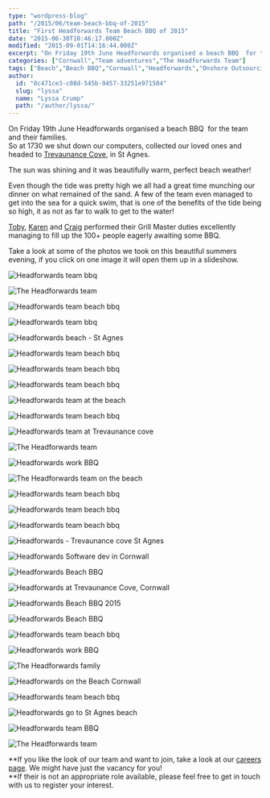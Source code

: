 ```yaml
---
type: "wordpress-blog"
path: "/2015/06/team-beach-bbq-of-2015"
title: "First Headforwards Team Beach BBQ of 2015"
date: "2015-06-30T10:46:17.000Z"
modified: "2015-09-01T14:16:44.000Z"
excerpt: "On Friday 19th June Headforwards organised a beach BBQ  for the team and their families. So at 1730 we shut down our computers, collected our loved ones and headed to Trevaunance Cove, in St Agnes.  The sun was shining and it was beautifully warm, perfect beach weather! Even though the tide was pretty high we all …"
categories: ["Cornwall","Team adventures","The Headforwards Team"]
tags: ["Beach","Beach BBQ","Cornwall","Headforwards","Onshore Outsourcing","onshore software development","software companies cornwall","software companies uk","software jobs cornwall","Team","Teambuilding"]
author:
  id: "0c471ce3-c08d-545b-9457-33251e971504"
  slug: "lyssa"
  name: "Lyssa Crump"
  path: "/author/lyssa/"
---
```

On Friday 19th June Headforwards organised a beach BBQ  for the team and their families.  
So at 1730 we shut down our computers, collected our loved ones and headed to [Trevaunance Cove](https://www.visitcornwall.com/beaches/north-cornwall/st-agnes/trevaunance-cove-beach#.VYfSlRNVhBc), in St Agnes. 

The sun was shining and it was beautifully warm, perfect beach weather!

Even though the tide was pretty high we all had a great time munching our dinner on what remained of the sand. A few of the team even managed to get into the sea for a quick swim, that is one of the benefits of the tide being so high, it as not as far to walk to get to the water!

[Toby](https://www.linkedin.com/in/tobyparkins), [Karen](https://www.linkedin.com/pub/karen-russell/67/42/158) and [Craig](https://www.linkedin.com/in/craiggirvan) performed their Grill Master duties excellently managing to fill up the 100+ people eagerly awaiting some BBQ. 

Take a look at some of the photos we took on this beautiful summers evening, if you click on one image it will open them up in a slideshow.

<section class="gallery">

![Headforwards team bbq](//headforwards.com/wp-content/uploads/2015/06/IMG_3086.jpg)

![The Headforwards team ](//headforwards.com/wp-content/uploads/2015/06/IMG_3070.jpg)

![Headforwards team beach bbq](//headforwards.com/wp-content/uploads/2015/06/2015-06-19-18.54.20.jpg)

![Headforwards team bbq](//headforwards.com/wp-content/uploads/2015/06/2015-06-19-18.54.39.jpg)

![Headforwards beach - St Agnes](//headforwards.com/wp-content/uploads/2015/06/2015-06-19-18.56.27.jpg)

![Headforwards team beach bbq](//headforwards.com/wp-content/uploads/2015/06/IMG_2937.jpg)

![Headforwards team beach bbq](//headforwards.com/wp-content/uploads/2015/06/IMG_2943.jpg)

![Headforwards team beach bbq](//headforwards.com/wp-content/uploads/2015/06/IMG_2951.jpg)

![Headforwards team at the beach](//headforwards.com/wp-content/uploads/2015/06/IMG_2959.jpg)

![Headforwards team beach bbq](//headforwards.com/wp-content/uploads/2015/06/IMG_2965.jpg)

![Headforwards team at Trevaunance cove ](//headforwards.com/wp-content/uploads/2015/06/IMG_2978.jpg)

![The Headforwards team ](//headforwards.com/wp-content/uploads/2015/06/IMG_2984.jpg)

![Headforwards work BBQ](//headforwards.com/wp-content/uploads/2015/06/IMG_2991.jpg)

![The Headforwards team on the beach ](//headforwards.com/wp-content/uploads/2015/06/IMG_3000.jpg)

![Headforwards team beach bbq](//headforwards.com/wp-content/uploads/2015/06/IMG_3005.jpg)

![Headforwards team beach bbq](//headforwards.com/wp-content/uploads/2015/06/IMG_3012.jpg)

![Headforwards team beach bbq](//headforwards.com/wp-content/uploads/2015/06/IMG_3033.jpg)

![Headforwards - Trevaunance cove St Agnes ](//headforwards.com/wp-content/uploads/2015/06/Roars-running.jpg)

![Headforwards Software dev in Cornwall ](//headforwards.com/wp-content/uploads/2015/06/IMG_3040.jpg)

![Headforwards Beach BBQ](//headforwards.com/wp-content/uploads/2015/06/Toby-Karen.jpg)

![Headforwards at Trevaunance Cove, Cornwall](//headforwards.com/wp-content/uploads/2015/06/Seascape.jpg)

![Headforwards Beach BBQ 2015](//headforwards.com/wp-content/uploads/2015/06/IMG_2982.jpg)

![Headforwards Beach BBQ](//headforwards.com/wp-content/uploads/2015/06/IMG_3042.jpg)

![Headforwards team beach bbq](//headforwards.com/wp-content/uploads/2015/06/IMG_3052.jpg)

![Headforwards work BBQ](//headforwards.com/wp-content/uploads/2015/06/IMG_3067.jpg)

![The Headforwards family](//headforwards.com/wp-content/uploads/2015/06/IMG_3064.jpg)

![Headforwards on the  Beach Cornwall ](//headforwards.com/wp-content/uploads/2015/06/Jimmy.jpg)

![Headforwards team beach bbq](//headforwards.com/wp-content/uploads/2015/06/IMG_3008.jpg)

![Headforwards go to St Agnes beach ](//headforwards.com/wp-content/uploads/2015/06/Kids-playing.jpg)

![Headforwards team BBQ](//headforwards.com/wp-content/uploads/2015/06/IMG_3077.jpg)

![The Headforwards team](//headforwards.com/wp-content/uploads/2015/06/IMG_2967.jpg)

</section>

**If you like the look of our team and want to join, take a look at our [careers page](http://www.headforwards.com/careers/). We might have just the vacancy for you!  
**If their is not an appropriate role available, please feel free to get in touch with us to register your interest.
